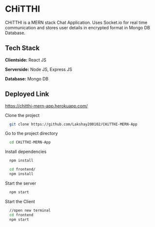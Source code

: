 # 
# CHiTTHI

CHiTTHI is a MERN stack Chat Application.
Uses Socket.io for real time communication and stores user details in encrypted format in Mongo DB Database.
## Tech Stack

**Clientside:** React JS

**Serverside:** Node JS, Express JS

**Database:** Mongo DB
  
## Deployed Link

https://chitthi-mern-app.herokuapp.com/

Clone the project

```bash
  git clone https://github.com/Lakshay200102/CHiTTHI-MERN-App
```

Go to the project directory

```bash
  cd CHiTTHI-MERN-App
```

Install dependencies

```bash
  npm install
```

```bash
  cd frontend/
  npm install
```

Start the server

```bash
  npm start
```
Start the Client

```bash
  //open new terminal
  cd frontend
  npm start
```


  
